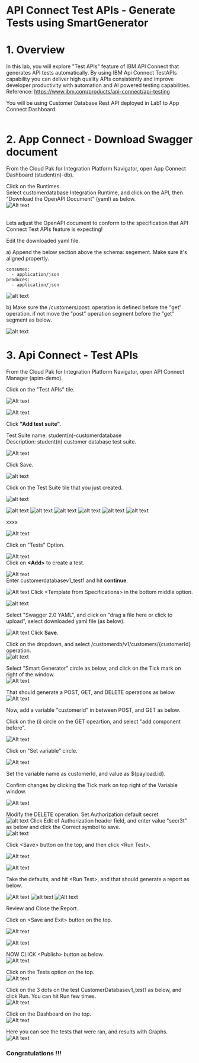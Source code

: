 # API Connect Test APIs - Generate Tests using SmartGenerator

# 1. Overview

In this lab, you will explore "Test APIs" feature of IBM API Connect that generates API tests automatically. By using IBM Api Connect TestAPIs capability you can deliver high quality APIs consistently and improve developer productivity with automation and AI powered testing capabilities.
<br>
Reference: https://www.ibm.com/products/api-connect/api-testing

You will be using Customer Database Rest API deployed in Lab1 to App Connect Dashboard. <br>
<br> 

# 2. App Connect - Download Swagger document

From the Cloud Pak for Integration Platform Navigator, open App Connect Dashboard (student(n)-db). <br>

Click on the Runtimes.<br>
Select customerdatabase Integration Runtime, and click on the API, then "Download the OpenAPI Document" (yaml) as below.<br>
![Alt text](./images/cdb-openapi.png)

<br>
Lets adjust the OpenAPI document to conform to the specification that API Connect Test APIs feature is expecting!  <br>

Edit the downloaded yaml file. <br>

a) Append the below section above the schema: segement. Make sure it's aligned propertly.<br>
```
consumes:
  - application/json
produces:
  - application/json
```
![alt text](./images/image-35.png)


b) Make sure the /customers/post: operation is defined before the "get" operation. if not move the "post" operation segment before the "get" segment as below. <br>

![alt text](./images/image-36.png)



# 3. Api Connect - Test APIs

From the Cloud Pak for Integration Platform Navigator, open API Connect Manager (apim-demo). <br>

Click on the "Test APIs" tile. <br>

![Alt text](./images/image.png)

![Alt text](./images/image-2.png)

Click **"Add test suite"**. <br>

Test Suite name: student(n)-customerdatabase <br>
Description: student(n) customer database test suite.<br>

![Alt text](./images/image-3.png)

Click Save.<br>

![alt text](./images/image-3a.png)

Click on the Test Suite tile that you just created.<br>

![alt text](./images/image-4a.png)

![alt text](./images/image-4b.png)
![alt text](./images/image-4c.png)
![alt text](./images/image-4d.png)
![alt text](./images/image-4e.png)
![alt text](./images/image-4f.png)
![alt text](./images/image-4g.png)

xxxx


![Alt text](./images/image-4.png)

Click on "Tests" Option.<br>

![Alt text](./images/image-5.png)
<br>
Click on **\<Add\>** to create a test. <br>

![Alt text](./images/image-6.png)
<br>
Enter customerdatabasev1_test1 and hit **continue**.<br>

![Alt text](./images/image-7.png)
Click \<Template from Specifications\> in the bottom middle option.<br>

![alt text](./images/image-7a.png)

Select "Swagger 2.0 YAML", and click on "drag a file here or click to upload", select downloaded yaml file (as below). <br>

![Alt text](./images/image-19.png)
Click **Save**. <br>

Click on the dropdown, and select /customerdb/v1/customers/{customerId} operation.<br>
![alt text](./images/image-19a.png)

Select "Smart Generator" circle as below, and click on the Tick mark on right of the window.<br>
![Alt text](./images/image-20.png)


That should generate a POST, GET, and DELETE operations as below.<br>
![Alt text](./images/image-21.png)

Now, add a variable "customerId" in between POST, and GET as below.<br>

Click on the (i) circle on the GET opeartion, and select "add component before".<br>

![Alt text](./images/image-22.png)

Click on "Set variable" circle.<br>

![Alt text](./images/image-23.png)

Set the variable name as customerId, and value as ${payload.id}. <br>

Confirm changes by clicking the Tick mark on top right of the Variable window.<br>

![Alt text](./images/variable.png)

Modify the DELETE operation. Set Authorization default secret <br>
![alt text](./images/image-37.png)
Click Edit of Authorization header field, and enter value "secr3t" as below and click the Correct symbol to save.<br>
![alt text](./images/image-38.png)

Click \<Save\> button on the top, and then click \<Run Test\>. <br>

![Alt text](./images/image-24.png)

![Alt text](./images/image-25.png)

Take the defaults, and hit \<Run Test\>, and that should generate a report as below.<br>

![Alt text](./images/image-26a.png)
![alt text](image.png)
![Alt text](./images/image-26b.png)


Review and Close the Report.<br>

Click on \<Save and Exit\> button on the top.<br>

![Alt text](./images/image-27.png)

![Alt text](./images/image-28.png)


NOW CLICK \<Publish\> button as below.<br>
![Alt text](./images/image-29.png)

Click on the Tests option on the top.<br>
![Alt text](./images/image-31.png)

Click on the 3 dots on the test CustomerDatabasev1_test1 as below, and click Run. You can hit Run few times.<br>
![Alt text](./images/image-32.png)

Click on the Dashboard on the top.<br>
![Alt text](./images/image-34.png)

Here you can see the tests that were ran, and results with Graphs.<br>
![Alt text](./images/image-33.png)



### Congratulations !!!

